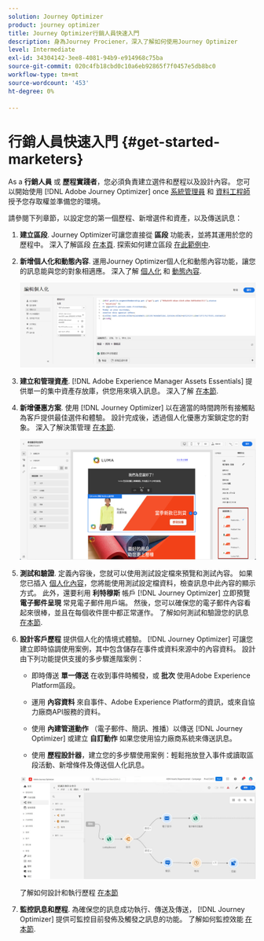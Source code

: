 ```yaml
---
solution: Journey Optimizer
product: journey optimizer
title: Journey Optimizer行銷人員快速入門
description: 身為Journey Prociener，深入了解如何使用Journey Optimizer
level: Intermediate
exl-id: 34304142-3ee8-4081-94b9-e914968c75ba
source-git-commit: 020c4fb18cbd0c10a6eb92865f7f0457e5db8bc0
workflow-type: tm+mt
source-wordcount: '453'
ht-degree: 0%

---
```


# 行銷人員快速入門 {#get-started-marketers}

As a **行銷人員** 或 **歷程實踐者**，您必須負責建立選件和歷程以及設計內容。 您可以開始使用 [!DNL Adobe Journey Optimizer] once [系統管理員](administrator.md) 和 [資料工程師](data-engineer.md) 授予您存取權並準備您的環境。

請參閱下列章節，以設定您的第一個歷程、新增選件和資產，以及傳送訊息：

1. **建立區段**. Journey Optimizer可讓您直接從 **區段** 功能表，並將其運用於您的歷程中。  深入了解區段 [在本頁](../../segment/about-segments.md). 探索如何建立區段 [在此範例中](../../segment/creating-a-segment.md).

1. **新增個人化和動態內容**. 運用Journey Optimizer個人化和動態內容功能，讓您的訊息能與您的對象相適應。 深入了解 [個人化](../../personalization/personalize.md) 和 [動態內容](../../personalization/get-started-dynamic-content.md).

   ![](../assets/perso_ee2.png)

1. **建立和管理資產**. [!DNL Adobe Experience Manager Assets Essentials] 提供單一的集中資產存放庫，供您用來填入訊息。 深入了解 [在本節](../../email/assets-essentials.md).

1. **新增優惠方案**. 使用 [!DNL Journey Optimizer] 以在適當的時間跨所有接觸點為客戶提供最佳選件和體驗。 設計完成後，透過個人化優惠方案鎖定您的對象。 深入了解決策管理 [在本節](../../offers/get-started/starting-offer-decisioning.md).

   ![](../assets/offers-e2e-offers-displayed.png)

1. **測試和驗證**. 定義內容後，您就可以使用測試設定檔來預覽和測試內容。 如果您已插入 [個人化內容](../../personalization/personalize.md)，您將能使用測試設定檔資料，檢查訊息中此內容的顯示方式。 此外，還要利用 **利特穆斯** 帳戶 [!DNL Journey Optimizer] 立即預覽 **電子郵件呈現** 常見電子郵件用戶端。 然後，您可以確保您的電子郵件內容看起來很棒，並且在每個收件匣中都正常運作。 了解如何測試和驗證您的訊息 [在本節](../../email/preview.md).

1. **設計客戶歷程** 提供個人化的情境式體驗。 [!DNL Journey Optimizer] 可讓您建立即時協調使用案例，其中包含儲存在事件或資料來源中的內容資料。 設計由下列功能提供支援的多步驟進階案例：

   * 即時傳送 **單一傳送** 在收到事件時觸發，或 **批次** 使用Adobe Experience Platform區段。

   * 運用 **內容資料** 來自事件、Adobe Experience Platform的資訊，或來自協力廠商API服務的資料。

   * 使用 **內建管道動作** （電子郵件、簡訊、推播）以傳送 [!DNL Journey Optimizer] 或建立 **自訂動作** 如果您使用協力廠商系統來傳送訊息。

   * 使用 **歷程設計器**，建立您的多步驟使用案例：輕鬆拖放登入事件或讀取區段活動、新增條件及傳送個人化訊息。

   ![](../assets/journey-design.png)

   了解如何設計和執行歷程 [在本節](../../building-journeys/journey-gs.md)

1. **監控訊息和歷程**. 為確保您的訊息成功執行、傳送及傳送， [!DNL Journey Optimizer] 提供可監控目前發佈及觸發之訊息的功能。 了解如何監控效能 [在本節](../../reports/global-report.md).
